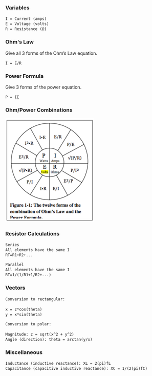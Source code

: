 ### Variables
```
I = Current (amps)
E = Voltage (volts)
R = Resistance (Ω)
```

### Ohm's Law
Give all 3 forms of the Ohm’s Law equation.
```
I = E/R
```

### Power Formula
Give 3 forms of the power equation.
```
P = IE
```

### Ohm/Power Combinations
![Formula Combinations](formula-combinations.png)

### Resistor Calculations
```
Series
All elements have the same I
RT=R1+R2+...
```
```
Parallel
All elements have the same I
RT=1/(1/R1+1/R2+...)
```

### Vectors
```
Conversion to rectangular:

x = z*cos(theta)
y = x*sin(theta)
```

```
Conversion to polar:

Magnitude: z = sqrt(x^2 + y^2)
Angle (direction): theta = arctan(y/x)
```

### Miscellaneous
```
Inductance (inductive reactance): XL = 2(pi)fL
Capacitance (capacitive inductive reactance): XC = 1/(2(pi)fC)
```
